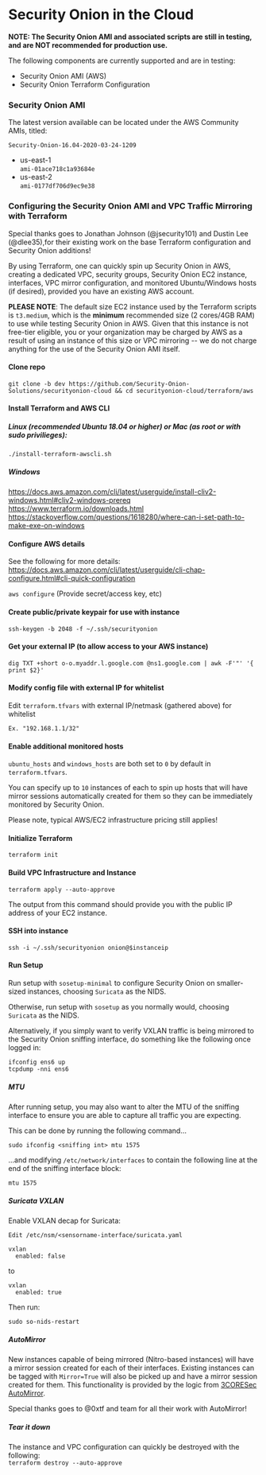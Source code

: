 # Security Onion in the Cloud
**NOTE: The Security Onion AMI and associated scripts are still in testing, and are NOT recommended for production use.**

The following components are currently supported and are in testing:

- Security Onion AMI (AWS)
- Security Onion Terraform Configuration 

### Security Onion AMI   
The latest version available can be located under the AWS Community AMIs, titled:

`Security-Onion-16.04-2020-03-24-1209`   

- us-east-1   
`ami-01ace718c1a93684e`   
- us-east-2   
`ami-0177df706d9ec9e38`   


### Configuring the Security Onion AMI and VPC Traffic Mirroring with Terraform
Special thanks goes to Jonathan Johnson (@jsecurity101) and Dustin Lee (@dlee35),for their existing work on the base Terraform configuration and Security Onion additions!

By using Terraform, one can quickly spin up Security Onion in AWS, creating a dedicated VPC, security groups, Security Onion EC2 instance, interfaces, VPC mirror configuration, and monitored Ubuntu/Windows hosts (if desired), provided you have an existing AWS account.

**PLEASE NOTE**: The default size EC2 instance used by the Terraform scripts is `t3.medium`, which is the **minimum** recommended size (2 cores/4GB RAM) to use while testing Security Onion in AWS.  Given that this instance is not free-tier eligible, you or your organization may be charged by AWS as a result of using an instance of this size or VPC mirroring -- we do not charge anything for the use of the Security Onion AMI itself.

#### Clone repo
`git clone -b dev https://github.com/Security-Onion-Solutions/securityonion-cloud
&& cd securityonion-cloud/terraform/aws`

#### Install Terraform and AWS CLI
##### Linux (recommended Ubuntu 18.04 or higher) or Mac (as root or with sudo privilieges):
`./install-terraform-awscli.sh`
##### Windows
https://docs.aws.amazon.com/cli/latest/userguide/install-cliv2-windows.html#cliv2-windows-prereq   
https://www.terraform.io/downloads.html   
https://stackoverflow.com/questions/1618280/where-can-i-set-path-to-make-exe-on-windows   

#### Configure AWS details
See the following for more details:   
https://docs.aws.amazon.com/cli/latest/userguide/cli-chap-configure.html#cli-quick-configuration


`aws configure` (Provide secret/access key, etc)

#### Create public/private keypair for use with instance
`ssh-keygen -b 2048 -f ~/.ssh/securityonion`

#### Get your external IP (to allow access to your AWS instance)
`dig TXT +short o-o.myaddr.l.google.com @ns1.google.com | awk -F'"' '{ print $2}'`

#### Modify config file with external IP for whitelist
Edit `terraform.tfvars` with external IP/netmask (gathered above) for whitelist 

`Ex. "192.168.1.1/32"`

#### Enable additional monitored hosts
`ubuntu_hosts` and `windows_hosts` are both set to `0` by default in `terraform.tfvars`.

You can specify up to `10` instances of each to spin up hosts that will have mirror sessions automatically created for them so they can be immediately monitored by Security Onion.  

Please note, typical AWS/EC2 infrastructure pricing still applies! 

#### Initialize Terraform
`terraform init`

#### Build VPC Infrastructure and Instance
`terraform apply --auto-approve`   

The output from this command should provide you with the public IP address of your EC2 instance.

#### SSH into instance
`ssh -i ~/.ssh/securityonion onion@$instanceip`  

#### Run Setup   
Run setup with `sosetup-minimal` to configure Security Onion on smaller-sized instances, choosing `Suricata` as the NIDS.   

Otherwise, run setup with `sosetup` as you normally would, choosing `Suricata` as the NIDS.   

Alternatively, if you simply want to verify VXLAN traffic is being mirrored to the Security Onion sniffing interface, do something like the following once logged in:   

`ifconfig ens6 up`   
`tcpdump -nni ens6`
##### MTU
After running setup, you may also want to alter the MTU of the sniffing interface to ensure you are able to capture all traffic you are expecting.

This can be done by running the following command...

`sudo ifconfig <sniffing int> mtu 1575`

...and modifying `/etc/network/interfaces` to contain the following line at the end of the sniffing interface block:

`mtu 1575`

##### Suricata VXLAN
Enable VXLAN decap for Suricata:

`Edit /etc/nsm/<sensorname-interface/suricata.yaml`

```
vxlan
  enabled: false
```

to 

```
vxlan
  enabled: true
```
Then run:

`sudo so-nids-restart`


##### AutoMirror
New instances capable of being mirrored (Nitro-based instances) will have a mirror session created for each of their interfaces.  Existing instances can be tagged with `Mirror=True` will also be picked up and have a mirror session created for them.
This functionality is provided by the logic from [3CORESec AutoMirror](https://github.com/3CORESec/AWS-AutoMirror).

Special thanks goes to @0xtf and team for all their work with AutoMirror!

##### Tear it down
The instance and VPC configuration can quickly be destroyed with the following:   
`terraform destroy --auto-approve`

